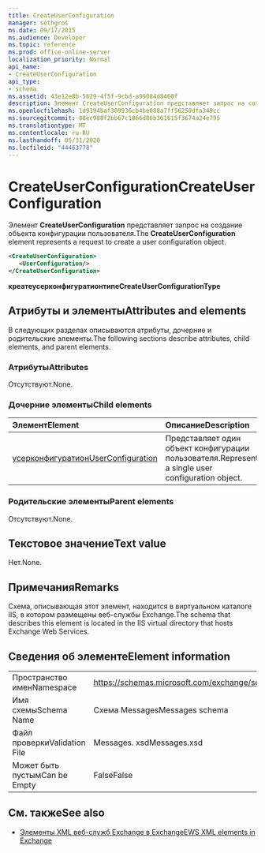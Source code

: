 ```yaml
---
title: CreateUserConfiguration
manager: sethgros
ms.date: 09/17/2015
ms.audience: Developer
ms.topic: reference
ms.prod: office-online-server
localization_priority: Normal
api_name:
- CreateUserConfiguration
api_type:
- schema
ms.assetid: 43e12e8b-5629-4f5f-9cbd-a99084d8460f
description: Элемент CreateUserConfiguration представляет запрос на создание объекта конфигурации пользователя.
ms.openlocfilehash: 1d9194baf309936cb4be088a7ff56250dfa349cc
ms.sourcegitcommit: 88ec988f2bb67c1866d06b361615f3674a24e795
ms.translationtype: MT
ms.contentlocale: ru-RU
ms.lasthandoff: 05/31/2020
ms.locfileid: "44463778"
---
```

# <a name="createuserconfiguration"></a><span data-ttu-id="3caa5-103">CreateUserConfiguration</span><span class="sxs-lookup"><span data-stu-id="3caa5-103">CreateUserConfiguration</span></span>

<span data-ttu-id="3caa5-104">Элемент **CreateUserConfiguration** представляет запрос на создание объекта конфигурации пользователя.</span><span class="sxs-lookup"><span data-stu-id="3caa5-104">The **CreateUserConfiguration** element represents a request to create a user configuration object.</span></span> 
  
```xml
<CreateUserConfiguration>
   <UserConfiguration/>
</CreateUserConfiguration>
```

 <span data-ttu-id="3caa5-105">**креатеусерконфигуратионтипе**</span><span class="sxs-lookup"><span data-stu-id="3caa5-105">**CreateUserConfigurationType**</span></span>
## <a name="attributes-and-elements"></a><span data-ttu-id="3caa5-106">Атрибуты и элементы</span><span class="sxs-lookup"><span data-stu-id="3caa5-106">Attributes and elements</span></span>

<span data-ttu-id="3caa5-107">В следующих разделах описываются атрибуты, дочерние и родительские элементы.</span><span class="sxs-lookup"><span data-stu-id="3caa5-107">The following sections describe attributes, child elements, and parent elements.</span></span>
  
### <a name="attributes"></a><span data-ttu-id="3caa5-108">Атрибуты</span><span class="sxs-lookup"><span data-stu-id="3caa5-108">Attributes</span></span>

<span data-ttu-id="3caa5-109">Отсутствуют.</span><span class="sxs-lookup"><span data-stu-id="3caa5-109">None.</span></span>
  
### <a name="child-elements"></a><span data-ttu-id="3caa5-110">Дочерние элементы</span><span class="sxs-lookup"><span data-stu-id="3caa5-110">Child elements</span></span>

|<span data-ttu-id="3caa5-111">**Элемент**</span><span class="sxs-lookup"><span data-stu-id="3caa5-111">**Element**</span></span>|<span data-ttu-id="3caa5-112">**Описание**</span><span class="sxs-lookup"><span data-stu-id="3caa5-112">**Description**</span></span>|
|:-----|:-----|
|[<span data-ttu-id="3caa5-113">усерконфигуратион</span><span class="sxs-lookup"><span data-stu-id="3caa5-113">UserConfiguration</span></span>](userconfiguration.md) <br/> |<span data-ttu-id="3caa5-114">Представляет один объект конфигурации пользователя.</span><span class="sxs-lookup"><span data-stu-id="3caa5-114">Represents a single user configuration object.</span></span>  <br/> |
   
### <a name="parent-elements"></a><span data-ttu-id="3caa5-115">Родительские элементы</span><span class="sxs-lookup"><span data-stu-id="3caa5-115">Parent elements</span></span>

<span data-ttu-id="3caa5-116">Отсутствуют.</span><span class="sxs-lookup"><span data-stu-id="3caa5-116">None.</span></span>
  
## <a name="text-value"></a><span data-ttu-id="3caa5-117">Текстовое значение</span><span class="sxs-lookup"><span data-stu-id="3caa5-117">Text value</span></span>

<span data-ttu-id="3caa5-118">Нет.</span><span class="sxs-lookup"><span data-stu-id="3caa5-118">None.</span></span>
  
## <a name="remarks"></a><span data-ttu-id="3caa5-119">Примечания</span><span class="sxs-lookup"><span data-stu-id="3caa5-119">Remarks</span></span>

<span data-ttu-id="3caa5-120">Схема, описывающая этот элемент, находится в виртуальном каталоге IIS, в котором размещены веб-службы Exchange.</span><span class="sxs-lookup"><span data-stu-id="3caa5-120">The schema that describes this element is located in the IIS virtual directory that hosts Exchange Web Services.</span></span>
  
## <a name="element-information"></a><span data-ttu-id="3caa5-121">Сведения об элементе</span><span class="sxs-lookup"><span data-stu-id="3caa5-121">Element information</span></span>

|||
|:-----|:-----|
|<span data-ttu-id="3caa5-122">Пространство имен</span><span class="sxs-lookup"><span data-stu-id="3caa5-122">Namespace</span></span>  <br/> |https://schemas.microsoft.com/exchange/services/2006/messages  <br/> |
|<span data-ttu-id="3caa5-123">Имя схемы</span><span class="sxs-lookup"><span data-stu-id="3caa5-123">Schema Name</span></span>  <br/> |<span data-ttu-id="3caa5-124">Схема Messages</span><span class="sxs-lookup"><span data-stu-id="3caa5-124">Messages schema</span></span>  <br/> |
|<span data-ttu-id="3caa5-125">Файл проверки</span><span class="sxs-lookup"><span data-stu-id="3caa5-125">Validation File</span></span>  <br/> |<span data-ttu-id="3caa5-126">Messages. xsd</span><span class="sxs-lookup"><span data-stu-id="3caa5-126">Messages.xsd</span></span>  <br/> |
|<span data-ttu-id="3caa5-127">Может быть пустым</span><span class="sxs-lookup"><span data-stu-id="3caa5-127">Can be Empty</span></span>  <br/> |<span data-ttu-id="3caa5-128">False</span><span class="sxs-lookup"><span data-stu-id="3caa5-128">False</span></span>  <br/> |
   
## <a name="see-also"></a><span data-ttu-id="3caa5-129">См. также</span><span class="sxs-lookup"><span data-stu-id="3caa5-129">See also</span></span>



- [<span data-ttu-id="3caa5-130">Элементы XML веб-служб Exchange в Exchange</span><span class="sxs-lookup"><span data-stu-id="3caa5-130">EWS XML elements in Exchange</span></span>](ews-xml-elements-in-exchange.md)


